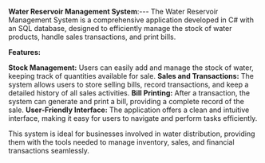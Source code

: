 **Water Reservoir Management System**:---
The Water Reservoir Management System is a comprehensive application developed in C# with an SQL database, designed to efficiently manage the stock of water products, handle sales transactions, and print bills.

**Features:**



**Stock Management:** Users can easily add and manage the stock of water, keeping track of quantities available for sale.
**Sales and Transactions:** The system allows users to store selling bills, record transactions, and keep a detailed history of all sales activities.
**Bill Printing:** After a transaction, the system can generate and print a bill, providing a complete record of the sale.
**User-Friendly Interface:** The application offers a clean and intuitive interface, making it easy for users to navigate and perform tasks efficiently.


This system is ideal for businesses involved in water distribution, providing them with the tools needed to manage inventory, sales, and financial transactions seamlessly.
